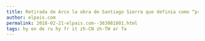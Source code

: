 ```yaml
---
title: Retirada de Arco la obra de Santiago Sierra que definía como “presos políticos” a Junqueras y los Jordis
author: elpais.com
permalink: 2018-02-21-elpais.com--363081801.html
tags: hy en de ru hy fr it zh-CN zh-TW ar fa
---
```


